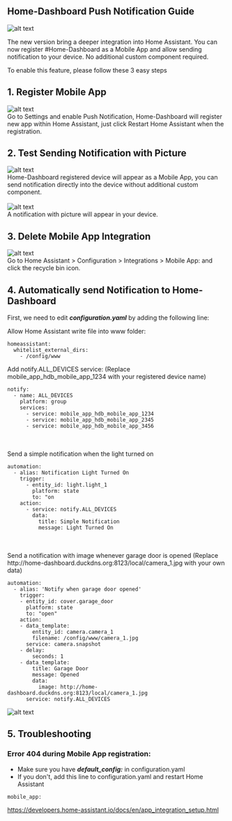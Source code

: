 ## Home-Dashboard Push Notification Guide

![alt text](https://github.com/tuanha2000vn/Home-Assistant-Dashboard/blob/master/images/push_notification_2.png)

The new version bring a deeper integration into Home Assistant. You can now register #Home-Dashboard as a Mobile App and allow sending notification to your device. No additional custom component required.

To enable this feature, please follow these 3 easy steps

## 1. Register Mobile App

![alt text](https://github.com/tuanha2000vn/Home-Assistant-Dashboard/blob/master/images/push_notification_1.png)
<br>Go to Settings and enable Push Notification, Home-Dashboard will register new app within Home Assistant, just click Restart Home Assistant when the registration.

## 2. Test Sending Notification with Picture

![alt text](https://github.com/tuanha2000vn/Home-Assistant-Dashboard/blob/master/images/push_notification_3.png)
<br>Home-Dashboard registered device will appear as a Mobile App, you can send notification directly into the device without additional custom component.
<br><br>
![alt text](https://github.com/tuanha2000vn/Home-Assistant-Dashboard/blob/master/images/push_notification_4.png)
<br>A notification with picture will appear in your device.

## 3. Delete Mobile App Integration
![alt text](https://github.com/tuanha2000vn/Home-Assistant-Dashboard/blob/master/images/push_notification_5.png)
<br>Go to Home Assistant > Configuration > Integrations > Mobile App: <App Name> and click the recycle bin icon.

## 4. Automatically send Notification to Home-Dashboard

First, we need to edit ***configuration.yaml*** by adding the following line:

Allow Home Assistant write file into www folder:

```
homeassistant:
  whitelist_external_dirs:
    - /config/www
```

Add notify.ALL_DEVICES service:
(Replace mobile_app_hdb_mobile_app_1234 with your registered device name)

```
notify:
  - name: ALL_DEVICES
    platform: group
    services:
      - service: mobile_app_hdb_mobile_app_1234
      - service: mobile_app_hdb_mobile_app_2345
      - service: mobile_app_hdb_mobile_app_3456
```
<br>
<br>
Send a simple notification when the light turned on

```
automation:
  - alias: Notification Light Turned On
    trigger:
      - entity_id: light.light_1
        platform: state
        to: "on
    action:
      - service: notify.ALL_DEVICES
        data:
          title: Simple Notification 
          message: Light Turned On
```
<br>
<br>
Send a notification with image whenever garage door is opened
(Replace http://home-dashboard.duckdns.org:8123/local/camera_1.jpg with your own data)

```
automation:
  - alias: 'Notify when garage door opened'
    trigger:
    - entity_id: cover.garage_door
      platform: state
      to: "open"
    action:
    - data_template:
        entity_id: camera.camera_1
        filename: /config/www/camera_1.jpg
      service: camera.snapshot
    - delay:
        seconds: 1
    - data_template:
        title: Garage Door 
        message: Opened
        data:
          image: http://home-dashboard.duckdns.org:8123/local/camera_1.jpg
      service: notify.ALL_DEVICES   
```
![alt text](https://github.com/tuanha2000vn/Home-Assistant-Dashboard/blob/master/images/push_notification_6.png)

## 5. Troubleshooting

### Error 404 during Mobile App registration:
- Make sure you have ***default_config:*** in configuration.yaml
- If you don't, add this line to configuration.yaml and restart Home Assistant
```
mobile_app:
```
https://developers.home-assistant.io/docs/en/app_integration_setup.html
